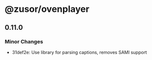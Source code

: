 # @zusor/ovenplayer

## 0.11.0

### Minor Changes

- 31def2e: Use library for parsing captions, removes SAMI support
